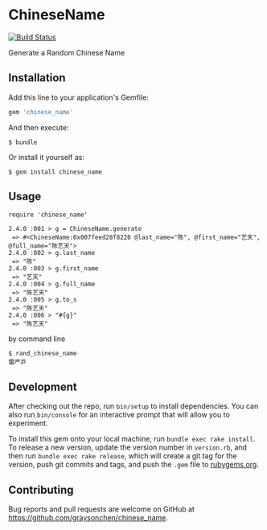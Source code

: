 # ChineseName

[![Build Status](https://travis-ci.org/graysonchen/chinese_name.svg?branch=master)](https://travis-ci.org/graysonchen/chinese_name)

Generate a Random Chinese Name

## Installation

Add this line to your application's Gemfile:

```ruby
gem 'chinese_name'
```

And then execute:

    $ bundle

Or install it yourself as:

    $ gem install chinese_name

## Usage

```
require 'chinese_name'

2.4.0 :001 > g = ChineseName.generate
 => #<ChineseName:0x007feed28f8220 @last_name="陈", @first_name="艺天", @full_name="陈艺天">
2.4.0 :002 > g.last_name
 => "陈"
2.4.0 :003 > g.first_name
 => "艺天"
2.4.0 :004 > g.full_name
 => "陈艺天"
2.4.0 :005 > g.to_s
 => "陈艺天"
2.4.0 :006 > "#{g}"
 => "陈艺天"
```

by command line

```
$ rand_chinese_name
雷严乒
```


## Development

After checking out the repo, run `bin/setup` to install dependencies. You can also run `bin/console` for an interactive prompt that will allow you to experiment.

To install this gem onto your local machine, run `bundle exec rake install`. To release a new version, update the version number in `version.rb`, and then run `bundle exec rake release`, which will create a git tag for the version, push git commits and tags, and push the `.gem` file to [rubygems.org](https://rubygems.org).

## Contributing

Bug reports and pull requests are welcome on GitHub at https://github.com/graysonchen/chinese_name.

